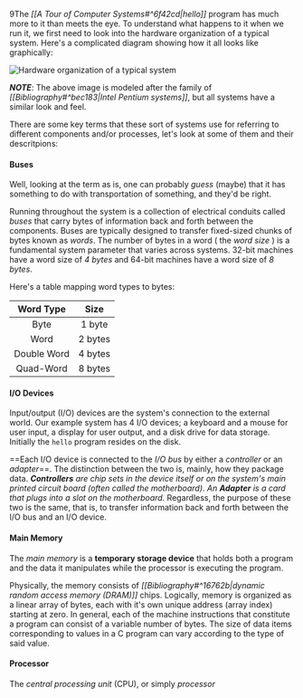 9The _[[A Tour of Computer Systems#^6f42cd|hello]]_ program has much more to it than meets the eye. To understand what happens to it when we run it, we first need to look into the hardware organization of a typical system. Here's a complicated diagram showing how it all looks like graphically:

![Hardware organization of a typical system](typical-hwd-org.png)

***NOTE***: The above image is modeled after the family of _[[Bibliography#^bec183|Intel Pentium systems]]_, but all systems have a similar look and feel.

There are some key terms that these sort of systems use for referring to different components and/or processes, let's look at some of them and their descritpions:

#### Buses
Well, looking at the term as is, one can probably _guess_ (maybe) that it has something to do with transportation of something, and they'd be right.

Running throughout the system is a collection of electrical conduits called _buses_ that carry bytes of information back and forth between the components. Buses are typically designed to transfer fixed-sized chunks of bytes known as _words_. The number of bytes in a word ( the _word size_ ) is a fundamental system parameter that varies across systems. 32-bit machines have a word size of _4 bytes_ and 64-bit machines have a word size of _8 bytes_. 

Here's a table mapping word types to bytes:

|  Word Type  |  Size   |
|:-----------:|:-------:|
|    Byte     | 1 byte  |
|    Word     | 2 bytes |
| Double Word | 4 bytes |
|  Quad-Word  | 8 bytes |

#### I/O Devices
Input/output (I/O) devices are the system's connection to the external world. Our example system has 4 I/O devices; a keyboard and a mouse for user input, a display for user output, and a disk drive for data storage. Initially the ` hello ` program resides on the disk.

==Each I/O device is connected to the _I/O bus_ by either a _controller_ or an _adapter_==. The distinction between the two is, mainly, how they package data. _**Controllers** are chip sets in the device itself or on the system's main printed circuit board (often called the motherboard)_. _An **Adapter** is a card that plugs into a slot on the motherboard._ Regardless, the purpose of these two is the same, that is, to transfer information back and forth between the I/O bus and an I/O device.

#### Main Memory
The _main memory_ is a **temporary storage device** that holds both a program and the data it manipulates while the processor is executing the program.

Physically, the memory consists of _[[Bibliography#^16762b|dynamic random access memory (DRAM)]]_ chips. Logically, memory is organized as a linear array of bytes, each with it's own unique address (array index) starting at zero. In general, each of the machine instructions that constitute a program can consist of a variable number of bytes. The size of data items corresponding to values in a C program can vary according to the type of said value.

#### Processor

The _central processing unit_ (CPU), or simply _processor_ 